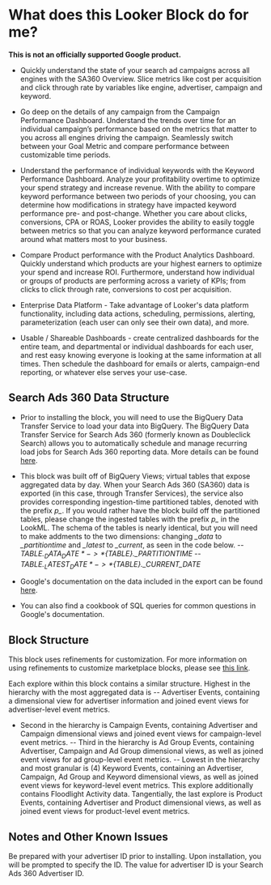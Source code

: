 # What does this Looker Block do for me?
**This is not an officially supported Google product.**
- Quickly understand the state of your search ad campaigns across all engines with the SA360 Overview. Slice metrics like cost per acquisition and click through rate by variables like engine, advertiser, campaign and keyword.

- Go deep on the details of any campaign from the Campaign Performance Dashboard. Understand the trends over time for an individual campaign’s performance based on the metrics that matter to you across all engines driving the campaign. Seamlessly switch between your Goal Metric and compare performance between customizable time periods.

- Understand the performance of individual keywords with the Keyword Performance Dashboard. Analyze your profitability overtime to optimize your spend strategy and increase revenue. With the ability to compare keyword performance between two periods of your choosing, you can determine how modifications in strategy have impacted keyword performance pre- and post-change. Whether you care about clicks, conversions, CPA or ROAS, Looker provides the ability to easily toggle between metrics so that you can analyze keyword performance curated around what matters most to your business.

- Compare Product performance with the Product Analytics Dashboard. Quickly understand which products are your highest earners to optimize your spend and increase ROI. Furthermore, understand how individual or groups of products are performing across a variety of KPIs; from clicks to click through rate, conversions to cost per acquisition.

- Enterprise Data Platform - Take advantage of Looker's data platform functionality, including data actions, scheduling, permissions, alerting, parameterization (each user can only see their own data), and more.

- Usable / Shareable Dashboards - create centralized dashboards for the entire team, and departmental or individual dashboards for each user, and rest easy knowing everyone is looking at the same information at all times. Then schedule the dashboard for emails or alerts, campaign-end reporting, or whatever else serves your use-case.

## Search Ads 360 Data Structure


- Prior to installing the block, you will need to use the BigQuery Data Transfer Service to load your data into BigQuery. The BigQuery Data Transfer Service for Search Ads 360 (formerly known as Doubleclick Search) allows you to automatically schedule and manage recurring load jobs for Search Ads 360 reporting data. More details can be found [here](https://slack-redir.net/link?url=https%3A%2F%2Fcloud.google.com%2Fbigquery-transfer%2Fdocs%2Fsa360-transfer).

- This block was built off of BigQuery Views; virtual tables that expose aggregated data by day. When your Search Ads 360 (SA360) data is exported (in this case, through Transfer Services), the service also provides corresponding ingestion-time partitioned tables, denoted with the prefix *p_*. If you would rather have the block build off the partitioned tables, please change the ingested tables with the prefix *p_* in the LookML. The schema of the tables is nearly identical, but you will need to make addments to the two dimensions: changing *_data* to *_partitiontime* and *_latest* to *_current*, as seen in the code below.
-- *${TABLE}._DATA_DATE* -> *${TABLE}._PARTITIONTIME*
-- *${TABLE}._LATEST_DATE* -> *${TABLE}._CURRENT_DATE*

- Google's documentation on the data included in the export can be found [here](https://cloud.google.com/bigquery-transfer/docs/sa360-transformation).
- You can also find a cookbook of SQL queries for common questions in Google's documentation.


## Block Structure
This block uses refinements for customization. For more information on using refinements to customize marketplace blocks, please see [this link](https://docs.looker.com/data-modeling/marketplace/customize-blocks#marketplace_blocks_that_use_refinements).

Each explore within this block contains a similar structure.
Highest in the hierarchy with the most aggregated data  is
-- Advertiser Events, containing a dimensional view for advertiser information and joined event views for advertiser-level event metrics.
- Second in the hierarchy is Campaign Events, containing Advertiser and Campaign dimensional views and joined event views for campaign-level event metrics.
-- Third in the hierarchy is Ad Group Events, containing Advertiser, Campaign and Ad Group dimensional views,  as well as  joined event views for ad group-level event metrics.
-- Lowest in the hierarchy and most granular is (4) Keyword Events, containing an Advertiser, Campaign, Ad Group and Keyword dimensional views,  as well as  joined event views for keyword-level event metrics. This explore additionally contains Floodlight Activity data.
Tangentially, the last explore is Product Events, containing Advertiser and Product dimensional views, as well as joined event views for product-level event metrics.

## Notes and Other Known Issues
Be prepared with your advertiser ID prior to installing. Upon installation, you will be prompted to specify the ID.  The value for advertiser ID is your Search Ads 360 Advertiser ID.
